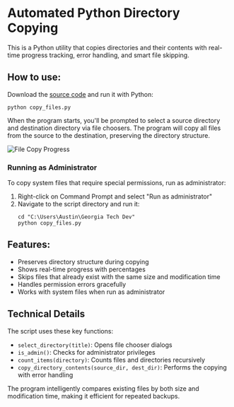 # Automated Python Directory Copying
This is a Python utility that copies directories and their contents with real-time progress tracking, error handling, and smart file skipping.  

## How to use:
Download the [source code](copy_files.py) and run it with Python:

```
python copy_files.py
```

When the program starts, you'll be prompted to select a source directory and destination directory via file choosers. The program will copy all files from the source to the destination, preserving the directory structure.

![File Copy Progress](https://user-images.githubusercontent.com/100094056/193491127-90dc68c2-61db-408e-bb0a-23c7e518e65c.PNG)

### Running as Administrator
To copy system files that require special permissions, run as administrator:

1. Right-click on Command Prompt and select "Run as administrator"
2. Navigate to the script directory and run it:
   ```
   cd "C:\Users\Austin\Georgia Tech Dev"
   python copy_files.py
   ```

## Features:
* Preserves directory structure during copying
* Shows real-time progress with percentages
* Skips files that already exist with the same size and modification time
* Handles permission errors gracefully
* Works with system files when run as administrator

## Technical Details
The script uses these key functions:

* `select_directory(title)`: Opens file chooser dialogs
* `is_admin()`: Checks for administrator privileges
* `count_items(directory)`: Counts files and directories recursively
* `copy_directory_contents(source_dir, dest_dir)`: Performs the copying with error handling

The program intelligently compares existing files by both size and modification time, making it efficient for repeated backups.
